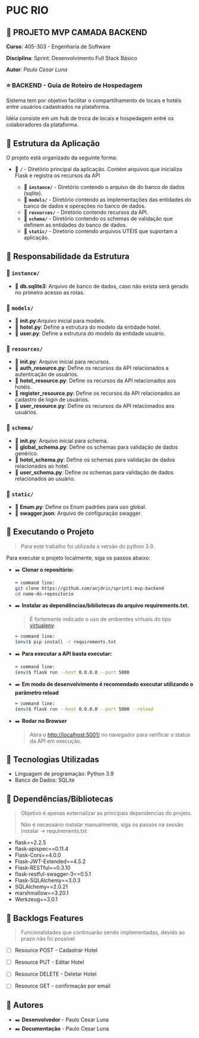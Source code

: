 # **PUC RIO**

## 🚀 **PROJETO MVP CAMADA BACKEND**

**Curso**: 405-303 - Engenharia de Software

**Disciplina**: Sprint: Desenvolvimento Full Stack Básico

**Autor**: _Paulo Cesar Luna_

### ⭐ BACKEND - Guia de Roteiro de Hospedagem

Sistema tem por objetivo facilitar o compartilhamento de locais e hotéis entre usuários cadastrados na plataforma.

Idéia consiste em um hub de troca de locais e hospedagem entré os colaboradores da plataforma.

## 📌 Estrutura da Aplicação

O projeto está organizado da seguinte forma:

- 📂 **`/`** - Diretório principal da aplicação.
   Contém arquivos que inicializa Flask e registra os recursos da API
  
  - 📁 **`instance/`** - Diretório contendo o arquivo de do banco de dados (sqlite).
  - 📁 **`models/`** - Diretório contendo as implementações das entidades do banco de dados e operações no banco de dados.      
  - 📁 **`resources/`** - Diretório contendo recursos da API.
  - 📁 **`schema/`** - Diretório contendo os schemas de validação que definem as entidades do banco de dados.
  - 📁 **`static/`** - Diretório contendo arquivos UTÉIS que suportam a aplicação. 

## 📌 Responsabilidade da Estrutura

### 📂 `instance/`

- 📄 **db.sqlite3**: Arquivo de banco de dados, caso não exista será gerado no primeiro acesso as rotas.

### 📂 `models/`

- 📄 **__init__.py**:Arquivo inicial para models.
- 📄 **hotel.py**: Define a estrutura do modelo da entidade hotel.
- 📄 **user.py**: Define a estrutura do modelo da entidade usuário.

### 📂 `resources/`

- 📄 **__init__.py**: Arquivo inicial para recursos.
- 📄 **auth_resource.py**: Define os recursos da API relacionados a autenticação de usuários.
- 📄 **hotel_resource.py**: Define os recursos da API relacionados aos hotéis.
- 📄 **register_resource.py**: Define os recursos da API relacionados ao cadastro de login de usuários.
- 📄 **user_resource.py**: Define os recursos da API relacionados aos usuários.

### 📂 `schema/`

- 📄 **__init__.py**: Arquivo inicial para schema.
- 📄 **global_schema.py**: Define os schemas para validação de dados genérico.
- 📄 **hotel_schema.py**: Define os schemas para validação de dados relacionados ao hotel.
- 📄 **user_schema.py**: Define os schemas para validação de dados relacionados ao usuário.

### 📂 `static/`

- 📄 **Enum.py**: Define os Enum padrões para uso global.
- 📄 **swagger.json**: Arquivo de configuração swagger.

## 📌 Executando o Projeto
  > Para este trabalho foi utilizada a versão do python 3.9.

Para executar o projeto localmente, siga os passos abaixo:

- ✒️ **Clonar o repositório:**


   ```bash
   ⌨️ command line:
   git clone https://github.com/anjdric/sprint1-mvp-backend
   cd nome-do-repositorio
   ```

- ✒️ **Instalar as dependências/bibliotecas do arquivo requirements.txt.**
  > É fortemente indicado o uso de ambientes virtuais do tipo [virtualenv](https://virtualenv.pypa.io/en/latest/installation.html).
  
     ```bash
     ⌨️ command line:
     (env)$ pip install -r requirements.txt
     ```


- ✒️ **Para executar a API basta executar:**

   ```bash
   ⌨️ command line:
   (env)$ flask run --host 0.0.0.0 --port 5000
   ```

- ✒️ **Em modo de desenvolvimento é recomendado executar utilizando o parâmetro reload**

   ```bash
   ⌨️ command line:
   (env)$ flask run --host 0.0.0.0 --port 5000 --reload
   ```

- ✒️ **Rodar no Browser**  
   > Abra o [http://localhost:5001/](http://127.0.0.1:5001) no navegador para verificar o status da API em execução.

## 📌 Tecnologias Utilizadas

- Linguagem de programação: Python 3.9
- Banco de Dados: SQLite

## 📌 Dependências/Bibliotecas
> Objetivo é apenas externalizar as principais dependencias do projeto.
> 
> Não é necessário instalar manualmente, siga os passos na sessão instalar -> requirements.txt

- flask==2.2.5
- flask-apispec==0.11.4
- Flask-Cors==4.0.0
- Flask-JWT-Extended==4.5.2
- Flask-RESTful==0.3.10
- flask-restful-swagger-3==0.5.1
- Flask-SQLAlchemy==3.0.3
- SQLAlchemy==2.0.21
- marshmallow==3.20.1
- Werkzeug==3.0.1  


## 📌 Backlogs Features
> Funcionalidades que continuarão sendo implementadas, devido ao prazo não foi possível 


- [ ] Resource POST - Cadastrar Hotel
- [ ] Resource PUT - Editar Hotel
- [ ] Resource DELETE - Deletar Hotel
- [ ] Resource GET - confirmação por email


## 📌 Autores

- ✒️ **Desenvolvedor** - Paulo Cesar Luna
- ✒️ **Documentação** - Paulo Cesar Luna
